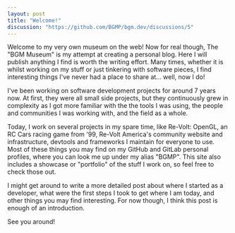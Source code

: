 ```yaml
---
layout: post
title: "Welcome!"
discussion: "https://github.com/BGMP/bgm.dev/discussions/5"
---
```


Welcome to my very own museum on the web! Now for real though, The "BGM Museum" is my attempt at creating a
personal blog. Here I will publish anything I find is worth the writing effort. Many times, whether it is whilst working
on my stuff or just tinkering with software pieces, I find interesting things I've never had a place to share at...
well, now I do!

I've been working on software development projects for around 7 years now. At first, they were all small side projects,
but they continuously grew in complexity as I got more familiar with the the tools I was using, the people and
communities I was working with, and the field as a whole.

Today, I work on several projects in my spare time, like
Re-Volt: OpenGL, an RC Cars racing game from '99, Re-Volt America's community website and infrastructure,
devtools and frameworks I maintain for everyone to use. Most of these things you may find on my GitHub and GitLab
personal profiles, where you can look me up under my alias "BGMP". This site also includes a showcase or "portfolio"
of the stuff I work on, so feel free to check those out.

I might get around to write a more detailed post about where I started as a developer, what were the first steps I took
to get where I am today, and other things you may find interesting. For now though, I think this post is enough of an
introduction.

See you around!
